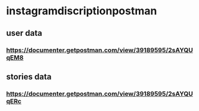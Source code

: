 # instagramdiscriptionpostman

## user data
### https://documenter.getpostman.com/view/39189595/2sAYQUqEM8

## stories data
### https://documenter.getpostman.com/view/39189595/2sAYQUqERc
